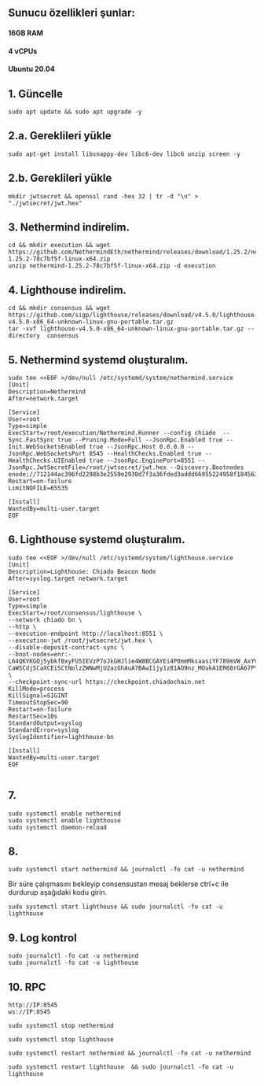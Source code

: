 ## Sunucu özellikleri şunlar:
#### 16GB RAM
#### 4 vCPUs
#### 
#### Ubuntu 20.04

## 1. Güncelle
```
sudo apt update && sudo apt upgrade -y

```

## 2.a. Gereklileri yükle
```
sudo apt-get install libsnappy-dev libc6-dev libc6 unzip screen -y

```
## 2.b. Gereklileri yükle
```
mkdir jwtsecret && openssl rand -hex 32 | tr -d "\n" > "./jwtsecret/jwt.hex"

```
## 3. Nethermind indirelim.
```
cd && mkdir execution && wget https://github.com/NethermindEth/nethermind/releases/download/1.25.2/nethermind-1.25.2-78c7bf5f-linux-x64.zip
unzip nethermind-1.25.2-78c7bf5f-linux-x64.zip -d execution

```
## 4. Lighthouse indirelim.
```
cd && mkdir consensus && wget https://github.com/sigp/lighthouse/releases/download/v4.5.0/lighthouse-v4.5.0-x86_64-unknown-linux-gnu-portable.tar.gz
tar -xvf lighthouse-v4.5.0-x86_64-unknown-linux-gnu-portable.tar.gz --directory  consensus

```
## 5. Nethermind systemd oluşturalım. 
```
sudo tee <<EOF >/dev/null /etc/systemd/system/nethermind.service
[Unit]
Description=Nethermind
After=network.target

[Service]
User=root
Type=simple
ExecStart=/root/execution/Nethermind.Runner --config chiado  --Sync.FastSync true --Pruning.Mode=Full --JsonRpc.Enabled true --Init.WebSocketsEnabled true --JsonRpc.Host 0.0.0.0 --JsonRpc.WebSocketsPort 8545 --HealthChecks.Enabled true --HealthChecks.UIEnabled true --JsonRpc.EnginePort=8551 --JsonRpc.JwtSecretFile=/root/jwtsecret/jwt.hex --Discovery.Bootnodes enode://712144ac396fd2298b3e2559e2930d7f3a36fded3addd66955224958f1845634067717ab9522757ed2948f480fc52add5676487c8378e9011a7e2c0ac2f36cc3@3.71.132.231:30303
Restart=on-failure
LimitNOFILE=65535

[Install]
WantedBy=multi-user.target
EOF

```
## 6. Lighthouse systemd oluşturalım.
```
sudo tee <<EOF >/dev/null /etc/systemd/system/lighthouse.service
[Unit]
Description=Lighthouse: Chiado Beacon Node
After=syslog.target network.target

[Service]
User=root
Type=simple
ExecStart=/root/consensus/lighthouse \
--network chiado bn \
--http \
--execution-endpoint http://localhost:8551 \
--execution-jwt /root/jwtsecret/jwt.hex \
--disable-deposit-contract-sync \
--boot-nodes=enr:-L64QKYKGQj5ybkfBxyFU5IEVzP7oJkGHJlie4W8BCGAYEi4P0mmMksaasiYF789mVW_AxYVNVFUjg9CyzmdvpyWQ1KCMlmHYXR0bmV0c4j__________4RldGgykDE2cEMCAABv__________-CaWSCdjSCaXCEi5CtNolzZWNwMjU2azGhAuA7BAwIijy1z81AO9nz_MOukA1ER68rGA67PYQ5pF1qiHN5bmNuZXRzD4N0Y3CCIyiDdWRwgiMo \
--checkpoint-sync-url https://checkpoint.chiadochain.net
KillMode=process
KillSignal=SIGINT
TimeoutStopSec=90
Restart=on-failure
RestartSec=10s
StandardOutput=syslog
StandardError=syslog
SyslogIdentifier=lighthouse-bn

[Install]
WantedBy=multi-user.target
EOF


```
## 7.
```
sudo systemctl enable nethermind
sudo systemctl enable lighthouse
sudo systemctl daemon-reload

```
## 8.
```
sudo systemctl start nethermind && journalctl -fo cat -u nethermind
```
Bir süre çalışmasını bekleyip consensustan mesaj beklerse ctrl+c ile durdurup aşağıdaki kodu girin.

```
sudo systemctl start lighthouse && sudo journalctl -fo cat -u lighthouse
```
## 9. Log kontrol
```
sudo journalctl -fo cat -u nethermind
sudo journalctl -fo cat -u lighthouse
```


## 10. RPC 
```
http://IP:8545
ws://IP:8545
```
```
sudo systemctl stop nethermind
```
```
sudo systemctl stop lighthouse
```
```
sudo systemctl restart nethermind && journalctl -fo cat -u nethermind
```
```
sudo systemctl restart lighthouse  && sudo journalctl -fo cat -u lighthouse
```
